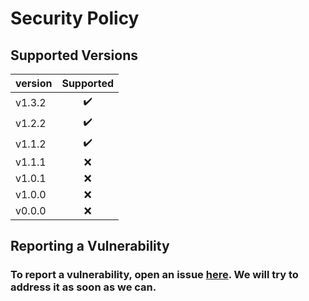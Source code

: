 # Security Policy
## Supported Versions
version|Supported|
|:-|:-:|
|v1.3.2|✔️|
|v1.2.2|✔️|
|v1.1.2|✔️|
|v1.1.1|❌|
|v1.0.1|❌|
|v1.0.0|❌|
|v0.0.0|❌|
## Reporting a Vulnerability
### To report a vulnerability, open an issue [here](https://github.com/aroary/lorem_ipsum/issues). We will try to address it as soon as we can.
